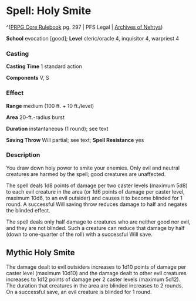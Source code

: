 # Spell: Holy Smite

^([PRPG Core Rulebook][ss-holy-smite] pg. 297 | PFS Legal | [Archives of Nehtys][sn-holy-smite])

**School** evocation [good]; **Level** cleric/oracle 4, inquisitor 4, warpriest 4

### Casting

**Casting Time** 1 standard action  

**Components** V, S

### Effect

**Range** medium (100 ft. + 10 ft./level)  

**Area** 20-ft.-radius burst  

**Duration** instantaneous (1 round); see text  

**Saving Throw** Will partial; see text; **Spell Resistance** yes

### Description

You draw down holy power to smite your enemies. Only evil and neutral creatures are harmed by the spell; good creatures are unaffected.  

The spell deals 1d8 points of damage per two caster levels (maximum 5d8) to each evil creature in the area (or 1d6 points of damage per caster level, maximum 10d6, to an evil outsider) and causes it to become blinded for 1 round. A successful Will saving throw reduces damage to half and negates the blinded effect.  

The spell deals only half damage to creatures who are neither good nor evil, and they are not blinded. Such a creature can reduce that damage by half (down to one-quarter of the roll) with a successful Will save.

## Mythic Holy Smite

The damage dealt to evil outsiders increases to 1d10 points of damage per caster level (maximum 10d10) and the damage dealt to other evil creatures increases to 1d12 points of damage per 2 caster levels (maximum 5d12). The duration that creatures in the area are blinded increases to 2 rounds. On a successful save, an evil creature is blinded for 1 round.

[ss-holy-smite]: http://paizo.com/pathfinderRPG/v57
[sn-holy-smite]: http://www.archivesofnethys.com/SpellDisplay.aspx?ItemName=Holy%20Smite